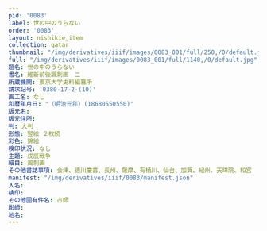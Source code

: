 ```yaml
---
pid: '0083'
label: 世の中のうらない
order: '0083'
layout: nishikie_item
collection: qatar
thumbnail: "/img/derivatives/iiif/images/0083_001/full/250,/0/default.jpg"
full: "/img/derivatives/iiif/images/0083_001/full/1140,/0/default.jpg"
題名: 世の中のうらない
書名: 維新前後諷刺画　二
所蔵機関: 東京大学史料編纂所
請求記号: '0380-17-2-(10)'
画工名: なし
和暦年月日: "（明治元年）(18680550550)"
版元名: 
版元住所: 
判: 大判
形態: 竪絵 ２枚続
彩色: 錦絵
検印状況: なし
主題: 戊辰戦争
細目: 風刺画
その他書誌事項: 会津、徳川慶喜、長州、薩摩、有栖川、仙台、加賀、紀州、天璋院、和宮
manifest: "/img/derivatives/iiif/0083/manifest.json"
人名: 
検印: 
その他固有件名: 占師
彫師: 
地名: 
---
```

